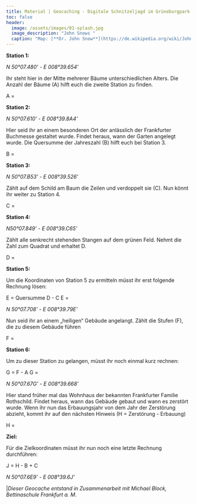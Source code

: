 ```yaml
---
title: Material | Geocaching - Digitale Schnitzeljagd im Grüneburgpark
toc: false
header:
  image: /assets/images/01-splash.jpg
  image_description: "John Snows "
  caption: "Map: [**Dr. John Snow**](https://de.wikipedia.org/wiki/John_Snow_(Mediziner)) [Wellcome Library via wikimedia](https://w.wiki/QtV)"
---
```


**Station 1:**

*N 50°07.480’ - E 008°39.654’*

Ihr steht hier in der Mitte mehrerer Bäume unterschiedlichen Alters. Die Anzahl der Bäume (A) hilft euch die zweite Station zu finden.

A =

**Station 2:**

*N 50°07.610’ - E 008°39.8A4’*

Hier seid ihr an einem besonderen Ort der anlässlich der Frankfurter Buchmesse gestaltet wurde. Findet heraus, wann der Garten angelegt wurde. Die Quersumme der Jahreszahl (B) hilft euch bei Station 3.

B =

**Station 3:**

*N 50°07.B53’ - E 008°39.526’*

Zählt auf dem Schild am Baum die Zeilen und verdoppelt sie (C). Nun könnt ihr weiter zu Station 4.

C =

**Station 4:**

*N50°07.849’ - E 008°39.C65’*

Zählt alle senkrecht stehenden Stangen auf dem grünen Feld. Nehmt die Zahl zum Quadrat und erhaltet D.

D =

**Station 5:**

Um die Koordinaten von Station 5 zu ermitteln müsst ihr erst folgende Rechnung lösen:

E = Quersumme D - C E =

*N 50°07.708’ - E 008°39.79E’*

Nun seid ihr an einem „heiligen“ Gebäude angelangt. Zählt die Stufen (F), die zu diesem Gebäude führen

F =

**Station 6:**

Um zu dieser Station zu gelangen, müsst ihr noch einmal kurz rechnen:

G = F - A G =

*N 50°07.67G’ - E 008°39.668’*

Hier stand früher mal das Wohnhaus der bekannten Frankfurter Familie Rothschild. Findet heraus, wann das Gebäude gebaut und wann es zerstört wurde. Wenn ihr nun das Erbauungsjahr von dem Jahr der Zerstörung abzieht, kommt ihr auf den nächsten Hinweis (H = Zerstörung - Erbauung)

H =

**Ziel:**

Für die Zielkoordinaten müsst ihr nun noch eine letzte Rechnung durchführen:

J = H - B + C

*N 50°07.6E9’ - E 008°39.6J’*

|*Dieser Geocache entstand in Zusammenarbeit mit Michael Block, Bettinaschule Frankfurt a. M.*
